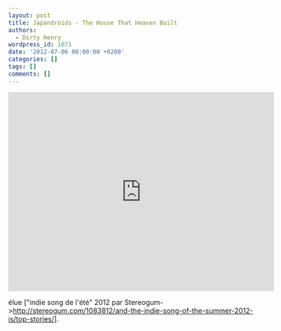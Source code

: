 ```yaml
---
layout: post
title: Japandroids - The House That Heaven Built
authors:
  - Dirty Henry
wordpress_id: 1071
date: '2012-07-06 08:00:00 +0200'
categories: []
tags: []
comments: []
---
```

<iframe width="540" height="405" src="http://www.youtube.com/embed/alW6358dPxI" frameborder="0" allowfullscreen></iframe>

élue ["indie song de l'été" 2012 par Stereogum->http://stereogum.com/1083812/and-the-indie-song-of-the-summer-2012-is/top-stories/].
